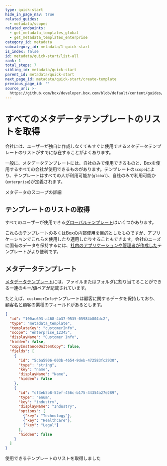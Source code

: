 ```yaml
---
type: quick-start
hide_in_page_nav: true
related_guides:
  - metadata/scopes
related_endpoints:
  - get_metadata_templates_global
  - get_metadata_templates_enterprise
category_id: metadata
subcategory_id: metadata/1-quick-start
is_index: false
id: metadata/quick-start/list-all
rank: 1
total_steps: 7
sibling_id: metadata/quick-start
parent_id: metadata/quick-start
next_page_id: metadata/quick-start/create-template
previous_page_id: ''
source_url: >-
  https://github.com/box/developer.box.com/blob/default/content/guides/metadata/1-quick-start/1-list-all.md
---
```

# すべてのメタデータテンプレートのリストを取得

会社には、ユーザーが独自に作成しなくてもすぐに使用できるメタデータテンプレートのリストがすでに存在することがよくあります。

一般に、メタデータテンプレートには、自社のみで使用できるものと、Boxを使用するすべての会社が使用できるものがあります。テンプレートの`scope`により、テンプレートはすべての人が利用可能か(`global`)、自社のみで利用可能か(`enterprise`)が定義されます。

<CTA to="g://metadata/scopes">

メタデータのスコープの詳細

</CTA>

## テンプレートのリストの取得

すべてのユーザーが使用できる[グローバルテンプレート](e://get_metadata_templates_global)はいくつかあります。

<Samples id="get_metadata_templates_global">

</Samples>

これらのテンプレートの多くはBoxの内部使用を目的としたものですが、アプリケーションでこれらを使用したり適用したりすることもできます。会社のニーズに固有のデータを保持するには、[社内のアプリケーションや管理者が作成した](e://get_metadata_templates_enterprise)テンプレートがより便利です。

<Samples id="get_metadata_templates_enterprise">

</Samples>

## メタデータテンプレート

[メタデータテンプレート][template]には、ファイルまたはフォルダに割り当てることができる一連のキー/値ペアが記載されています。

たとえば、`customerInfo`テンプレートは顧客に関するデータを保持しており、顧客名と顧客の業種のフィールドがあるとします。

```json
{
  "id": "100ac693-a468-4b37-9535-05984b804dc2",
  "type": "metadata_template",
  "templateKey": "customerInfo",
  "scope": "enterprise_12345",
  "displayName": "Customer Info",
  "hidden": false,
  "copyInstanceOnItemCopy": false,
  "fields": [
    {
      "id": "5c6a5906-003b-4654-9deb-472583fc2930",
      "type": "string",
      "key": "name",
      "displayName": "Name",
      "hidden": false
    },
    {
      "id": "cf3eb5b8-52ef-456c-b175-44354a27e289",
      "type": "enum",
      "key": "industry",
      "displayName": "Industry",
      "options": [
        {"key": "Technology"},
        {"key": "Healthcare"},
        {"key": "Legal"}
      ],
      "hidden": false
    }
  ]
}
```

<Next>

使用できるテンプレートのリストを取得しました

</Next>

[template]: g://metadata/templates
